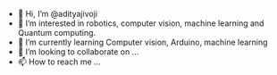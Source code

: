 - 👋 Hi, I’m @adityajivoji
- 👀 I’m interested in robotics, computer vision, machine learning and Quantum computing.
- 🌱 I’m currently learning Computer vision, Arduino, machine learning
- 💞️ I’m looking to collaborate on ...
- 📫 How to reach me ...

<!---
adityajivoji/adityajivoji is a ✨ special ✨ repository because its `README.md` (this file) appears on your GitHub profile.
You can click the Preview link to take a look at your changes.
--->
